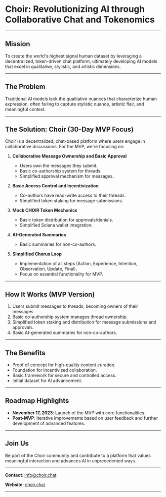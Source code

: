 # Choir: Revolutionizing AI through Collaborative Chat and Tokenomics

---

## Mission
To create the world's highest signal human dataset by leveraging a decentralized, token-driven chat platform, ultimately developing AI models that excel in qualitative, stylistic, and artistic dimensions.

---

## The Problem
Traditional AI models lack the qualitative nuances that characterize human expression, often failing to capture stylistic nuance, artistic flair, and meaningful context.

---

## The Solution: Choir (30-Day MVP Focus)
Choir is a decentralized, chat-based platform where users engage in collaborative discussions. For the MVP, we're focusing on:

1. **Collaborative Message Ownership and Basic Approval**
   - Users own the messages they submit.
   - Basic co-authorship system for threads.
   - Simplified approval mechanism for messages.

2. **Basic Access Control and Incentivization**
   - Co-authors have read-write access to their threads.
   - Simplified token staking for message submissions.

3. **Mock CHOIR Token Mechanics**
   - Basic token distribution for approvals/denials.
   - Simplified Solana wallet integration.

4. **AI-Generated Summaries**
   - Basic summaries for non-co-authors.

5. **Simplified Chorus Loop**
   - Implementation of all steps (Action, Experience, Intention, Observation, Update, Final).
   - Focus on essential functionality for MVP.

---

## How It Works (MVP Version)
1. Users submit messages to threads, becoming owners of their messages.
2. Basic co-authorship system manages thread ownership.
3. Simplified token staking and distribution for message submissions and approvals.
4. Basic AI-generated summaries for non-co-authors.

---

## The Benefits
- Proof of concept for high-quality content curation.
- Foundation for incentivized collaboration.
- Basic framework for secure and controlled access.
- Initial dataset for AI advancement.

---

## Roadmap Highlights
- **November 17, 2023**: Launch of the MVP with core functionalities.
- **Post-MVP**: Iterative improvements based on user feedback and further development of advanced features.

---

## Join Us
Be part of the Choir community and contribute to a platform that values meaningful interaction and advances AI in unprecedented ways.

---

**Contact**: [info@choir.chat](mailto:info@choir.chat)

**Website**: [choir.chat](https://choir.chat)

---
